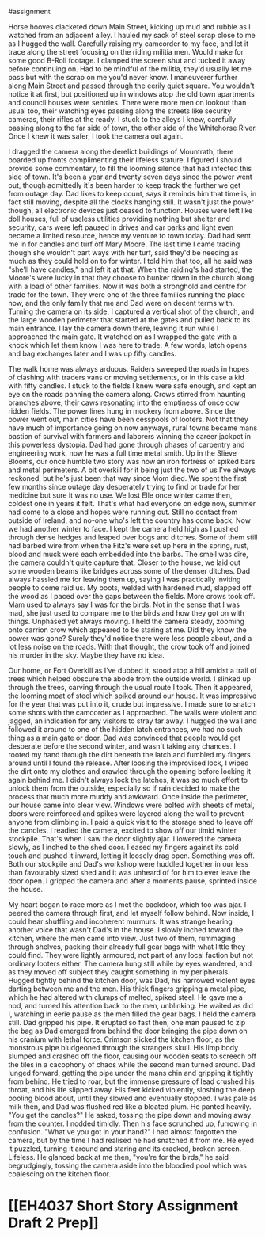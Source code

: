#assignment 

Horse hooves clacketed down Main Street, kicking up mud and rubble as I watched from an adjacent alley. I hauled my sack of steel scrap close to me as I hugged the wall. Carefully raising my camcorder to my face, and let it trace along the street focusing on the riding militia men. Would make for some good B-Roll footage. I clamped the screen shut and tucked it away before continuing on. Had to be mindful of the militia, they'd usually let me pass but with the scrap on me you'd never know. I maneuverer further along Main Street and passed through the eerily quiet square. You wouldn't notice it at first, but positioned up in windows atop the old town apartments and council houses were sentries. There were more men on lookout than usual too, their watching eyes passing along the streets like security cameras, their rifles at the ready. I stuck to the alleys I knew, carefully passing along to the far side of town, the other side of the Whitehorse River. Once I knew it was safer, I took the camera out again.

I dragged the camera along the derelict buildings of Mountrath, there boarded up fronts complimenting their lifeless stature. I figured I should provide some commentary, to fill the looming silence that had infected this side of town. It's been a year and twenty seven days since the power went out, though admittedly it's been harder to keep track the further we get from outage day. Dad likes to keep count, says it reminds him that time is, in fact still moving, despite all the clocks hanging still. It wasn't just the power though, all electronic devices just ceased to function. Houses were left like doll houses, full of useless utilities providing nothing but shelter and security, cars were left paused in drives and car parks and light even became a limited resource, hence my venture to town today. Dad had sent me in for candles and turf off Mary Moore. The last time I came trading though she wouldn't part ways with her turf, said they'd be needing as much as they could hold on to for winter. I told him that too, all he said was "she'll have candles," and left it at that. When the raiding's had started, the Moore's were lucky in that they choose to bunker down in the church along with a load of other families. Now it was both a stronghold and centre for trade for the town. They were one of the three families running the place now, and the only family that me and Dad were on decent terms with. Turning the camera on its side, I captured a vertical shot of the church, and the large wooden perimeter that started at the gates and pulled back to its main entrance. I lay the camera down there, leaving it run while I approached the main gate. It watched on as I wrapped the gate with a knock which let them know I was here to trade. A few words, latch opens and bag exchanges later and I was up fifty candles.

The walk home was always arduous. Raiders sweeped the roads in hopes of clashing with traders vans or moving settlements, or in this case a kid with fifty candles. I stuck to the fields I knew were safe enough, and kept an eye on the roads panning the camera along. Crows stirred from haunting branches above, their caws resonating into the emptiness of once cow ridden fields. The power lines hung in mockery from above. Since the power went out, main cities have been cesspools of looters. Not that they have much of importance going on now anyways, rural towns became mans bastion of survival with farmers and laborers winning the career jackpot in this powerless dystopia. Dad had gone through phases of carpentry and engineering work, now he was a full time metal smith. Up in the Slieve Blooms, our once humble two story was now an iron fortress of spiked bars and metal perimeters. A bit overkill for it being just the two of us I've always reckoned, but he's just been that way since Mom died. 
We spent the first few months since outage day desperately trying to find or trade for her medicine but sure it was no use. We lost Elle once winter came then, coldest one in years it felt. That's what had everyone on edge now, summer had come to a close and hopes were running out. Still no contact from outside of Ireland, and no-one who's left the country has come back. Now we had another winter to face. I kept the camera held high as I pushed through dense hedges and leaped over bogs and ditches. Some of them still had barbed wire from when the Fitz's were set up here in the spring, rust, blood and muck were each embedded into the barbs. The smell was dire, the camera couldn't quite capture that. Closer to the house, we laid out some wooden beams like bridges across some of the denser ditches. Dad always hassled me for leaving them up, saying I was practically inviting people to come raid us. My boots, welded with hardened mud, slapped off the wood as I paced over the gaps between the fields. More crows took off. Mam used to always say I was for the birds. Not in the sense that I was mad, she just used to compare me to the birds and how they got on with things. Unphased yet always moving. I held the camera steady, zooming onto carrion crow which appeared to be staring at me. Did they know the power was gone? Surely they'd notice there were less people about, and a lot less noise on the roads. With that thought, the crow took off and joined his murder in the sky. Maybe they have no idea.

Our home, or Fort Overkill as I've dubbed it, stood atop a hill amidst a trail of trees which helped obscure the abode from the outside world. I slinked up through the trees, carving through the usual route I took. Then it appeared, the looming moat of steel which spiked around our house. It was impressive for the year that was put into it, crude but impressive. I made sure to snatch some shots with the camcorder as I approached. The walls were violent and jagged, an indication for any visitors to stray far away. I hugged the wall and followed it around to one of the hidden latch entrances, we had no such thing as a main gate or door. Dad was convinced that people would get desperate before the second winter, and wasn't taking any chances. I rooted my hand through the dirt beneath the latch and fumbled my fingers around until I found the release. After loosing the improvised lock, I wiped the dirt onto my clothes and crawled through the opening before locking it again behind me. I didn't always lock the latches, it was so much effort to unlock them from the outside, especially so if rain decided to make the process that much more muddy and awkward. Once inside the perimeter, our house came into clear view. Windows were bolted with sheets of metal, doors were reinforced and spikes were layered along the wall to prevent anyone from climbing in. I paid a quick visit to the storage shed to leave off the candles. I readied the camera, excited to show off our timid winter stockpile. That's when I saw the door slightly ajar. I lowered the camera slowly, as I inched to the shed door. I eased my fingers against its cold touch and pushed it inward, letting it loosely drag open. Something was off. Both our stockpile and Dad's workshop were huddled together in our less than favourably sized shed and it was unheard of for him to ever leave the door open. I gripped the camera and after a moments pause, sprinted inside the house. 

My heart began to race more as I met the backdoor, which too was ajar. I peered the camera through first, and let myself follow behind. Now inside, I could hear shuffling and incoherent murmurs. It was strange hearing another voice that wasn't Dad's in the house. I slowly inched toward the kitchen, where the men came into view. Just two of them, rummaging through shelves, packing their already full gear bags with what little they could find. They were lightly armoured, not part of any local faction but not ordinary looters either. The camera hung still while by eyes wandered, and as they moved off subject they caught something in my peripherals. Hugged tightly behind the kitchen door, was Dad, his narrowed violent eyes darting between me and the men. His thick fingers gripping a metal pipe, which he had altered with clumps of melted, spiked steel. He gave me a nod, and turned his attention back to the men, unblinking. He waited as did I, watching in eerie pause as the men filled the gear bags. I held the camera still. Dad gripped his pipe. It erupted so fast then, one man paused to zip the bag as Dad emerged from behind the door bringing the pipe down on his cranium with lethal force. Crimson slicked the kitchen floor, as the monstrous pipe bludgeoned through the strangers skull. His limp body slumped and crashed off the floor, causing our wooden seats to screech off the tiles in a cacophony of chaos while the second man turned around. Dad lunged forward, getting the pipe under the mans chin and gripping it tightly from behind. He tried to roar, but the immense pressure of lead crushed his throat, and his life slipped away. His feet kicked violently, sloshing the deep pooling blood about, until they slowed and eventually stopped. I was pale as milk then, and Dad was flushed red like a bloated plum. He panted heavily.
"You get the candles?" He asked, tossing the pipe down and moving away from the counter. I nodded timidly. Then his face scrunched up, furrowing in confusion. "What've you got in your hand?" I had almost forgotten the camera, but by the time I had realised he had snatched it from me. He eyed it puzzled, turning it around and staring and its cracked, broken screen. Lifeless. He glanced back at me then, "you're for the birds," he said begrudgingly, tossing the camera aside into the bloodied pool which was coalescing on the kitchen floor.






























# [[EH4037 Short Story Assignment Draft 2 Prep]] 